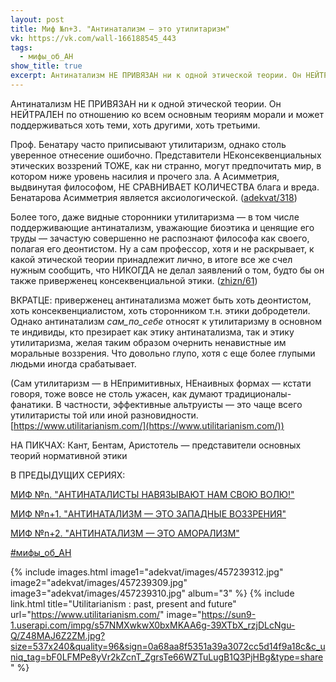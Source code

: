 ```yaml
---
layout: post
title: Миф №n+3. "Антинатализм — это утилитаризм"
vk: https://vk.com/wall-166188545_443
tags:
  - мифы_об_АН
show_title: true
excerpt: Антинатализм НЕ ПРИВЯЗАН ни к одной этической теории. Он НЕЙТРАЛЕН по отношению ко всем основным теориям морали и может поддерживаться хоть теми, хоть другими, хоть третьими. Проф. Бенатару часто приписывают утилитаризм, однако столь уверенное отнесение ошибочно.
---
```

Антинатализм НЕ ПРИВЯЗАН ни к одной этической теории. Он НЕЙТРАЛЕН по отношению ко всем основным теориям морали и может поддерживаться хоть теми, хоть другими, хоть третьими.

Проф. Бенатару часто приписывают утилитаризм, однако столь уверенное отнесение ошибочно. Представители НЕконсеквенциальных этических воззрений ТОЖЕ, как ни странно, могут предпочитать мир, в котором ниже уровень насилия и прочего зла. А Асимметрия, выдвинутая философом, НЕ СРАВНИВАЕТ КОЛИЧЕСТВА блага и вреда. Бенатарова Асимметрия является аксиологической. ([adekvat/318](../adekvat/318.html))

Более того, даже видные сторонники утилитаризма — в том числе поддерживающие антинатализм, уважающие биоэтика и ценящие его труды — зачастую совершенно не распознают философа как своего, полагая его деонтистом. Ну а сам профессор, хотя и не раскрывает, к какой этической теории принадлежит лично, в итоге все же счел нужным сообщить, что НИКОГДА не делал заявлений о том, будто бы он также приверженец консеквенциальной этики. ([zhizn/61](../zhizn/61.html))

ВКРАТЦЕ: приверженец антинатализма может быть хоть деонтистом, хоть консеквенциалистом, хоть сторонником т.н. этики добродетели. Однако антинатализм _сам_по_себе_ относят к утилитаризму в основном те индивиды, кто презирает как этику антинатализма, так и этику утилитаризма, желая таким образом очернить ненавистные им моральные воззрения. Что довольно глупо, хотя с еще более глупыми людьми иногда срабатывает.

(Сам утилитаризм — в НЕпримитивных, НЕнаивных формах — кстати говоря, тоже вовсе не столь ужасен, как думают традиционалы-фанатики. В частности, эффективные альтруисты — это чаще всего утилитаристы той или иной разновидности. [https://www.utilitarianism.com/](https://www.utilitarianism.com/))

НА ПИКЧАХ: Кант, Бентам, Аристотель — представители основных теорий нормативной этики

В ПРЕДЫДУЩИХ СЕРИЯХ:

[МИФ №n. "АНТИНАТАЛИСТЫ НАВЯЗЫВАЮТ НАМ СВОЮ ВОЛЮ!"](../adekvat/113.html)

[МИФ №n+1. "АНТИНАТАЛИЗМ — ЭТО ЗАПАДНЫЕ ВОЗЗРЕНИЯ"](../adekvat/142.html)

[МИФ №n+2. "АНТИНАТАЛИЗМ — ЭТО АМОРАЛИЗМ"](../adekvat/420.html)

[#мифы_об_АН](poisk.html#мифы_об_АН)

{% include images.html image1="adekvat/images/457239312.jpg" image2="adekvat/images/457239309.jpg" image3="adekvat/images/457239310.jpg" album="3" %}
{% include link.html title="Utilitarianism : past, present and future" url="https://www.utilitarianism.com/" image="https://sun9-1.userapi.com/impg/s57NMXwkwX0bxMKAA6g-39XTbX_rzjDLcNgu-Q/Z48MAJ6Z2ZM.jpg?size=537x240&quality=96&sign=0a68aa8f5351a39a3072cc5d14f9a18c&c_uniq_tag=bF0LFMPe8yVr2kZcnT_ZgrsTe66WZTuLugB1Q3PjHBg&type=share" %}